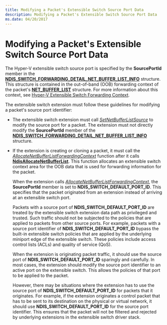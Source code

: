 ```yaml
---
title: Modifying a Packet's Extensible Switch Source Port Data
description: Modifying a Packet's Extensible Switch Source Port Data
ms.date: 04/20/2017
---
```


# Modifying a Packet's Extensible Switch Source Port Data


The Hyper-V extensible switch source port is specified by the **SourcePortId** member in the [**NDIS\_SWITCH\_FORWARDING\_DETAIL\_NET\_BUFFER\_LIST\_INFO**](/windows-hardware/drivers/ddi/ndis/ns-ndis-_ndis_switch_forwarding_detail_net_buffer_list_info) structure. This structure is contained in the out-of-band (OOB) forwarding context of the packet's [**NET\_BUFFER\_LIST**](/windows-hardware/drivers/ddi/nbl/ns-nbl-net_buffer_list) structure. For more information about this context, see [Hyper-V Extensible Switch Forwarding Context](hyper-v-extensible-switch-forwarding-context.md).

The extensible switch extension must follow these guidelines for modifying a packet's source port identifier:

-   The extensible switch extension must call [*SetNetBufferListSource*](/windows-hardware/drivers/ddi/ndis/nc-ndis-ndis_switch_set_net_buffer_list_source) to modify the source port for a packet. The extension must not directly modify the **SourcePortId** member of the [**NDIS\_SWITCH\_FORWARDING\_DETAIL\_NET\_BUFFER\_LIST\_INFO**](/windows-hardware/drivers/ddi/ndis/ns-ndis-_ndis_switch_forwarding_detail_net_buffer_list_info) structure.

-   If the extension is creating or cloning a packet, it must call the [*AllocateNetBufferListForwardingContext*](/windows-hardware/drivers/ddi/ndis/nc-ndis-ndis_switch_allocate_net_buffer_list_forwarding_context) function after it calls [**NdisAllocateNetBufferList**](/windows-hardware/drivers/ddi/nblapi/nf-nblapi-ndisallocatenetbufferlist). This function allocates an extensible switch context area for the OOB data that is used for forwarding information for the packet.

    When the extension calls [*AllocateNetBufferListForwardingContext*](/windows-hardware/drivers/ddi/ndis/nc-ndis-ndis_switch_allocate_net_buffer_list_forwarding_context), the **SourcePortId** member is set to **NDIS\_SWITCH\_DEFAULT\_PORT\_ID**. This specifies that the packet originated from an extension instead of arriving at an extensible switch port.

    Packets with a source port of **NDIS\_SWITCH\_DEFAULT\_PORT\_ID** are treated by the extensible switch extension data path as privileged and trusted. Such traffic should not be subjected to the policies that are applied to packets from other source ports. For example, packets with a source port identifier of **NDIS\_SWITCH\_DEFAULT\_PORT\_ID** bypass the built-in extensible switch policies that are applied by the underlying miniport edge of the extensible switch. These policies include access control lists (ACLs) and quality of service (QoS).

    When the extension is originating packet traffic, it should use the source port of **NDIS\_SWITCH\_DEFAULT\_PORT\_ID** sparingly and carefully. In most cases, the extension should modify the source port identifier to an active port on the extensible switch. This allows the policies of that port to be applied to the packet.

    However, there may be situations where the extension has to use the source port of **NDIS\_SWITCH\_DEFAULT\_PORT\_ID** for packets that it originates. For example, if the extension originates a control packet that has to be sent to its destination on the physical or virtual network, it should use **NDIS\_SWITCH\_DEFAULT\_PORT\_ID** for the source port identifier. This ensures that the packet will not be filtered and rejected by underlying extensions in the extensible switch driver stack.

 

